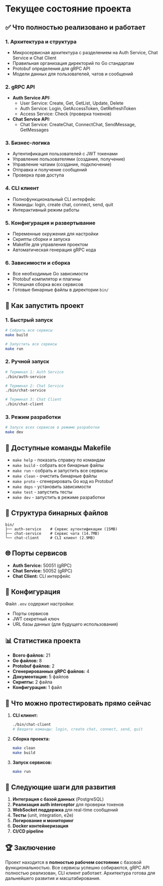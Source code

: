 # Текущее состояние проекта

## ✅ Что полностью реализовано и работает

### 1. Архитектура и структура
- Микросервисная архитектура с разделением на Auth Service, Chat Service и Chat Client
- Правильная организация директорий по Go стандартам
- Protobuf определения для gRPC API
- Модели данных для пользователей, чатов и сообщений

### 2. gRPC API
- **Auth Service API:**
  - User Service: Create, Get, GetList, Update, Delete
  - Auth Service: Login, GetAccessToken, GetRefreshToken
  - Access Service: Check (проверка токенов)
- **Chat Service API:**
  - Chat Service: CreateChat, ConnectChat, SendMessage, GetMessages

### 3. Бизнес-логика
- Аутентификация пользователей с JWT токенами
- Управление пользователями (создание, получение)
- Управление чатами (создание, подключение)
- Отправка и получение сообщений
- Проверка прав доступа

### 4. CLI клиент
- Полнофункциональный CLI интерфейс
- Команды: login, create chat, connect, send, quit
- Интерактивный режим работы

### 5. Конфигурация и развертывание
- Переменные окружения для настройки
- Скрипты сборки и запуска
- Makefile для управления проектом
- Автоматическая генерация gRPC кода

### 6. Зависимости и сборка
- Все необходимые Go зависимости
- Protobuf компилятор и плагины
- Успешная сборка всех сервисов
- Готовые бинарные файлы в директории `bin/`

## 🚀 Как запустить проект

### 1. Быстрый запуск
```bash
# Собрать все сервисы
make build

# Запустить все сервисы
make run
```

### 2. Ручной запуск
```bash
# Терминал 1: Auth Service
./bin/auth-service

# Терминал 2: Chat Service
./bin/chat-service

# Терминал 3: Chat Client
./bin/chat-client
```

### 3. Режим разработки
```bash
# Запуск всех сервисов в режиме разработки
make dev
```

## 🔧 Доступные команды Makefile

- `make help` - показать справку по командам
- `make build` - собрать все бинарные файлы
- `make run` - собрать и запустить все сервисы
- `make clean` - очистить бинарные файлы
- `make proto` - сгенерировать Go код из Protobuf
- `make deps` - установить зависимости
- `make test` - запустить тесты
- `make dev` - запустить в режиме разработки

## 📁 Структура бинарных файлов

```
bin/
├── auth-service    # Сервис аутентификации (15MB)
├── chat-service    # Сервис чата (14.7MB)
└── chat-client     # CLI клиент (2.9MB)
```

## 🌐 Порты сервисов

- **Auth Service:** 50051 (gRPC)
- **Chat Service:** 50052 (gRPC)
- **Chat Client:** CLI интерфейс

## 🔐 Конфигурация

Файл `.env` содержит настройки:
- Порты сервисов
- JWT секретный ключ
- URL базы данных (для будущего использования)

## 📊 Статистика проекта

- **Всего файлов:** 21
- **Go файлов:** 8
- **Protobuf файлов:** 2
- **Сгенерированных gRPC файлов:** 4
- **Документация:** 5 файлов
- **Скрипты:** 2 файла
- **Конфигурация:** 1 файл

## 🎯 Что можно протестировать прямо сейчас

1. **CLI клиент:**
   ```bash
   ./bin/chat-client
   # Введите команды: login, create chat, connect, send, quit
   ```

2. **Сборка проекта:**
   ```bash
   make clean
   make build
   ```

3. **Запуск сервисов:**
   ```bash
   make run
   ```

## 🔮 Следующие шаги для развития

1. **Интеграция с базой данных** (PostgreSQL)
2. **Реализация auth interceptor** для проверки токенов
3. **WebSocket поддержка** для real-time сообщений
4. **Тесты** (unit, integration, e2e)
5. **Логирование и мониторинг**
6. **Docker контейнеризация**
7. **CI/CD pipeline**

## 🏆 Заключение

Проект находится в **полностью рабочем состоянии** с базовой функциональностью. Все сервисы успешно собираются, gRPC API полностью реализован, CLI клиент работает. Архитектура готова для дальнейшего развития и масштабирования.

